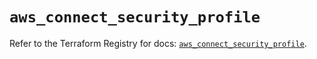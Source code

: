 # `aws_connect_security_profile`

Refer to the Terraform Registry for docs: [`aws_connect_security_profile`](https://registry.terraform.io/providers/hashicorp/aws/6.3.0/docs/resources/connect_security_profile).
